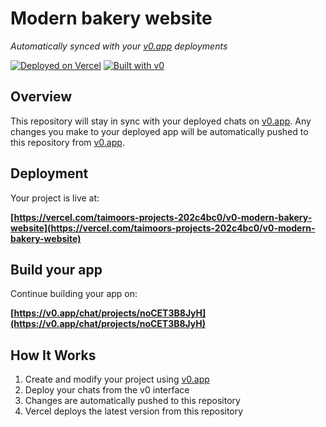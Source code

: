 # Modern bakery website

*Automatically synced with your [v0.app](https://v0.app) deployments*

[![Deployed on Vercel](https://img.shields.io/badge/Deployed%20on-Vercel-black?style=for-the-badge&logo=vercel)](https://vercel.com/taimoors-projects-202c4bc0/v0-modern-bakery-website)
[![Built with v0](https://img.shields.io/badge/Built%20with-v0.app-black?style=for-the-badge)](https://v0.app/chat/projects/noCET3B8JyH)

## Overview

This repository will stay in sync with your deployed chats on [v0.app](https://v0.app).
Any changes you make to your deployed app will be automatically pushed to this repository from [v0.app](https://v0.app).

## Deployment

Your project is live at:

**[https://vercel.com/taimoors-projects-202c4bc0/v0-modern-bakery-website](https://vercel.com/taimoors-projects-202c4bc0/v0-modern-bakery-website)**

## Build your app

Continue building your app on:

**[https://v0.app/chat/projects/noCET3B8JyH](https://v0.app/chat/projects/noCET3B8JyH)**

## How It Works

1. Create and modify your project using [v0.app](https://v0.app)
2. Deploy your chats from the v0 interface
3. Changes are automatically pushed to this repository
4. Vercel deploys the latest version from this repository